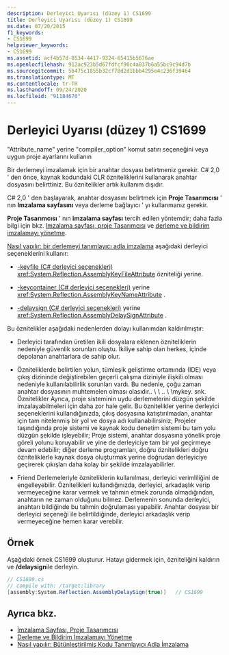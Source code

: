 ```yaml
---
description: Derleyici Uyarısı (düzey 1) CS1699
title: Derleyici Uyarısı (düzey 1) CS1699
ms.date: 07/20/2015
f1_keywords:
- CS1699
helpviewer_keywords:
- CS1699
ms.assetid: acf4b57d-8534-4417-9324-65415b5676ae
ms.openlocfilehash: 912ac923b5d67fdfcf90c4a837b6a55bc9c94d7b
ms.sourcegitcommit: 5b475c1855b32cf78d2d1bbb4295e4c236f39464
ms.translationtype: MT
ms.contentlocale: tr-TR
ms.lasthandoff: 09/24/2020
ms.locfileid: "91184670"
---
```

# <a name="compiler-warning-level-1-cs1699"></a>Derleyici Uyarısı (düzey 1) CS1699

"Attribute_name" yerine "compiler_option" komut satırı seçeneğini veya uygun proje ayarlarını kullanın  
  
 Bir derlemeyi imzalamak için bir anahtar dosyası belirtmeniz gerekir. C# 2,0 ' den önce, kaynak kodundaki CLR özniteliklerini kullanarak anahtar dosyasını belirttiniz. Bu öznitelikler artık kullanım dışıdır.  
  
 C# 2,0 ' den başlayarak, anahtar dosyasını belirtmek için **Proje Tasarımcısı** ' nın **Imzalama sayfasını** veya derleme bağlayıcı ' yı kullanmanız gerekir.  
  
 **Proje Tasarımcısı** ' nın **imzalama sayfası** tercih edilen yöntemdir; daha fazla bilgi için bkz. [Imzalama sayfası, proje Tasarımcısı](/visualstudio/ide/reference/signing-page-project-designer) ve [derleme ve bildirim imzalamayı yönetme](/visualstudio/ide/managing-assembly-and-manifest-signing).  
  
 [Nasıl yapılır: bir derlemeyi tanımlayıcı adla imzalama](../../../standard/assembly/sign-strong-name.md) aşağıdaki derleyici seçeneklerini kullanır:  
  
- [-keyfile (C# derleyici seçenekleri)](../compiler-options/keyfile-compiler-option.md) <xref:System.Reflection.AssemblyKeyFileAttribute> özniteliği yerine.  
  
- [-keycontainer (C# derleyici seçenekleri)](../compiler-options/keycontainer-compiler-option.md) yerine <xref:System.Reflection.AssemblyKeyNameAttribute> .  
  
- [-delaysign (C# derleyici seçenekleri)](../compiler-options/delaysign-compiler-option.md) yerine <xref:System.Reflection.AssemblyDelaySignAttribute> .  
  
 Bu öznitelikler aşağıdaki nedenlerden dolayı kullanımdan kaldırılmıştır:  
  
- Derleyici tarafından üretilen ikili dosyalara eklenen özniteliklerin nedeniyle güvenlik sorunları oluştu. İkiliye sahip olan herkes, içinde depolanan anahtarlara de sahip olur.  
  
- Özniteliklerde belirtilen yolun, tümleşik geliştirme ortamında (IDE) veya çıkış dizininde değiştirebilen geçerli çalışma diziniyle ilişkili olması nedeniyle kullanılabilirlik sorunları vardı. Bu nedenle, çoğu zaman anahtar dosyasının muhtemelen olması olasıdır.. \\ \\ .. \\ \mykey. snk. Öznitelikler Ayrıca, proje sisteminin uydu derlemelerini düzgün şekilde imzalayabilmeleri için daha zor hale gelir. Bu öznitelikler yerine derleyici seçeneklerini kullandığınızda, çıkış dosyasına katıştırılmadan, anahtar için tam nitelenmiş bir yol ve dosya adı kullanabilirsiniz; Projeler taşındığında proje sistemi ve kaynak kodu denetim sistemi bu tam yolu düzgün şekilde işleyebilir; Proje sistemi, anahtar dosyasına yönelik proje göreli yolunu koruyabilir ve yine de derleyiciye tam bir yol geçirmeye devam edebilir; diğer derleme programları, doğru öznitelikleri doğru özniteliklerle kaynak dosya oluşturmak yerine doğrudan derleyiciye geçirerek çıkışları daha kolay bir şekilde imzalayabilirler.  
  
- Friend Derlemeleriyle özniteliklerin kullanılması, derleyici verimliliğini de engelleyebilir. Öznitelikleri kullandığınızda, derleyici, arkadaşlık verip vermeyeceğine karar vermek ve tahmin etmek zorunda olmadığından, anahtarın ne zaman olduğunu bilmez. Derlemenin sonunda derleyici, anahtarı bildiğinde bu tahmin doğrulaması yapabilir. Anahtar dosyası bir derleyici seçeneği ile belirtildiğinde, derleyici arkadaşlık verip vermeyeceğine hemen karar verebilir.  
  
## <a name="example"></a>Örnek  

 Aşağıdaki örnek CS1699 oluşturur. Hatayı gidermek için, özniteliğini kaldırın ve **/delaysign**ile derleyin.  
  
```csharp  
// CS1699.cs  
// compile with: /target:library  
[assembly:System.Reflection.AssemblyDelaySign(true)]   // CS1699  
```  
  
## <a name="see-also"></a>Ayrıca bkz.

- [İmzalama Sayfası, Proje Tasarımcısı](/visualstudio/ide/reference/signing-page-project-designer)
- [Derleme ve Bildirim İmzalamayı Yönetme](/visualstudio/ide/managing-assembly-and-manifest-signing)
- [Nasıl yapılır: Bütünleştirilmiş Kodu Tanımlayıcı Adla İmzalama](../../../standard/assembly/sign-strong-name.md)
